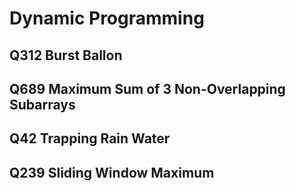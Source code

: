 # Dynamic Programming

## Q312 Burst Ballon

## Q689 Maximum Sum of 3 Non-Overlapping Subarrays

## Q42 Trapping Rain Water

## Q239 Sliding Window Maximum
